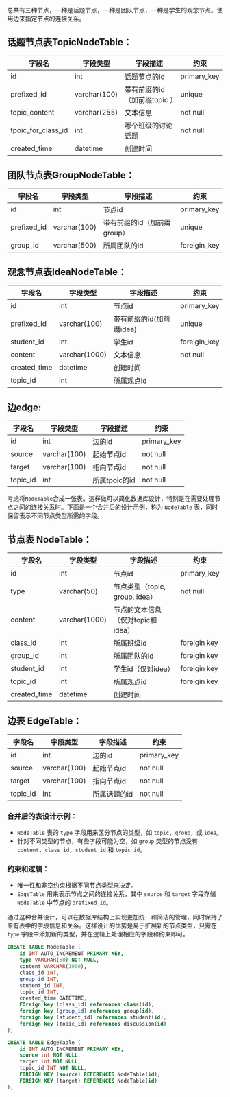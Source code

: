 总共有三种节点，一种是话题节点，一种是团队节点，一种是学生的观念节点。使用边来指定节点的连接关系。

## 话题节点表TopicNodeTable：

| 字段名             | 字段类型     | 字段描述                      | 约束        |
| ------------------ | ------------ | ----------------------------- | ----------- |
| id                 | int          | 话题节点的id                  | primary_key |
| prefixed_id        | varchar(100) | 带有前缀的id （加前缀topic ） | unique      |
| topic_content      | varchar(255) | 文本信息                      | not null    |
| tpoic_for_class_id | int          | 哪个班级的讨论话题            | not null    |
| created_time       | datetime     | 创建时间                      |             |

## 团队节点表GroupNodeTable：

| 字段名      | 字段类型     | 字段描述                    | 约束         |
| ----------- | ------------ | --------------------------- | ------------ |
| id          | int          | 节点id                      | primary_key  |
| prefixed_id | varchar(100) | 带有前缀的id（加前缀group） | unique       |
| group_id    | varchar(500) | 所属团队的id                | foreigin_key |

## 观念节点表IdeaNodeTable：

| 字段名       | 字段类型      | 字段描述                 | 约束         |
| ------------ | ------------- | ------------------------ | ------------ |
| id           | int           | 节点id                   | primary_key  |
| prefixed_id  | varchar(100)  | 带有前缀的id(加前缀idea) | unique       |
| student_id   | int           | 学生id                   | foreigin_key |
| content      | varchar(1000) | 文本信息                 | not null     |
| created_time | datetime      | 创建时间                 |              |
| topic_id     | int           | 所属观点id               |              |

## 边edge:

| 字段名   | 字段类型     | 字段描述      | 约束        |
| -------- | ------------ | ------------- | ----------- |
| id       | int          | 边的id        | primary_key |
| source   | varchar(100) | 起始节点id    | not null    |
| target   | varchar(100) | 指向节点id    | not null    |
| topic_id | int          | 所属tpoic的id | not null    |

考虑将`NodeTable`合成一张表。这样做可以简化数据库设计，特别是在需要处理节点之间的连接关系时。下面是一个合并后的设计示例，称为 `NodeTable` 表，同时保留表示不同节点类型所需的字段。

## 节点表 NodeTable：

| 字段名       | 字段类型      | 字段描述                          | 约束         |
| ------------ | ------------- | --------------------------------- | ------------ |
| id           | int           | 节点id                            | primary_key  |
| type         | varchar(50)   | 节点类型（topic, group, idea）    | not null     |
| content      | varchar(1000) | 节点的文本信息（仅对topic和idea） |              |
| class_id     | int           | 所属班级id                        | foreigin key |
| group_id     | int           | 所属团队的id                      | foreigin key |
| student_id   | int           | 学生id（仅对idea）                | foreigin key |
| topic_id     | int           | 所属观点id                        | foreigin key |
| created_time | datetime      | 创建时间                          |              |

## 边表 EdgeTable：

| 字段名   | 字段类型     | 字段描述     | 约束        |
| -------- | ------------ | ------------ | ----------- |
| id       | int          | 边的id       | primary_key |
| source   | varchar(100) | 起始节点id   | not null    |
| target   | varchar(100) | 指向节点id   | not null    |
| topic_id | int          | 所属话题的id | not null    |

### 合并后的表设计示例：

- `NodeTable` 表的 `type` 字段用来区分节点的类型，如 `topic`，`group`，或 `idea`。
- 针对不同类型的节点，有些字段可能为空，如 `group` 类型的节点没有 `content`，`class_id`，`student_id` 和 `topic_id`。

### 约束和逻辑：

- 唯一性和非空约束根据不同节点类型来决定。
- `EdgeTable` 用来表示节点之间的连接关系，其中 `source` 和 `target` 字段存储 `NodeTable` 中节点的 `prefixed_id`。

通过这种合并设计，可以在数据库结构上实现更加统一和简洁的管理，同时保持了原有表中的字段信息和关系。这样设计的优势是易于扩展新的节点类型，只需在 `type` 字段中添加新的类型，并在逻辑上处理相应的字段和约束即可。

```sql
CREATE TABLE NodeTable (
    id INT AUTO_INCREMENT PRIMARY KEY,
    type VARCHAR(50) NOT NULL,
    content VARCHAR(1000),
    class_id INT,
    group_id INT,
    student_id INT,
    topic_id INT,
    created_time DATETIME,
    FOreign key (class_id) references class(id),
    foreign key (group_id) references geoup(id),
    foreign key (student_id) references student(id),
    foreign key (topic_id) references discussion(id)
);

CREATE TABLE EdgeTable (
    id INT AUTO_INCREMENT PRIMARY KEY,
    source int NOT NULL,
    target int NOT NULL,
    topic_id INT NOT NULL,
    FOREIGN KEY (source) REFERENCES NodeTable(id),
    FOREIGN KEY (target) REFERENCES NodeTable(id)
);

```

